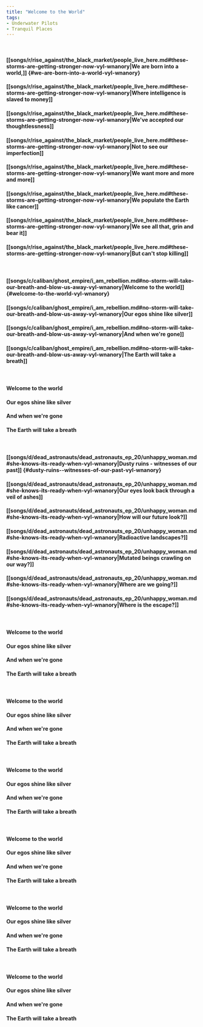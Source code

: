 ```yaml
---
title: "Welcome to the World"
tags:
- Underwater Pilots
- Tranquil Places
---
```

&nbsp;
#### [[songs/r/rise_against/the_black_market/people_live_here.md#these-storms-are-getting-stronger-now-vyl-wnanory|We are born into a world,]] {#we-are-born-into-a-world-vyl-wnanory}
#### [[songs/r/rise_against/the_black_market/people_live_here.md#these-storms-are-getting-stronger-now-vyl-wnanory|Where intelligence is slaved to money]]
#### [[songs/r/rise_against/the_black_market/people_live_here.md#these-storms-are-getting-stronger-now-vyl-wnanory|We've accepted our thoughtlessness]]
#### [[songs/r/rise_against/the_black_market/people_live_here.md#these-storms-are-getting-stronger-now-vyl-wnanory|Not to see our imperfection]]
#### [[songs/r/rise_against/the_black_market/people_live_here.md#these-storms-are-getting-stronger-now-vyl-wnanory|We want more and more and more]]
#### [[songs/r/rise_against/the_black_market/people_live_here.md#these-storms-are-getting-stronger-now-vyl-wnanory|We populate the Earth like cancer]]
#### [[songs/r/rise_against/the_black_market/people_live_here.md#these-storms-are-getting-stronger-now-vyl-wnanory|We see all that, grin and bear it]]
#### [[songs/r/rise_against/the_black_market/people_live_here.md#these-storms-are-getting-stronger-now-vyl-wnanory|But can't stop killing]]
&nbsp;
#### [[songs/c/caliban/ghost_empire/i_am_rebellion.md#no-storm-will-take-our-breath-and-blow-us-away-vyl-wnanory|Welcome to the world]] {#welcome-to-the-world-vyl-wnanory}
#### [[songs/c/caliban/ghost_empire/i_am_rebellion.md#no-storm-will-take-our-breath-and-blow-us-away-vyl-wnanory|Our egos shine like silver]]
#### [[songs/c/caliban/ghost_empire/i_am_rebellion.md#no-storm-will-take-our-breath-and-blow-us-away-vyl-wnanory|And when we're gone]]
#### [[songs/c/caliban/ghost_empire/i_am_rebellion.md#no-storm-will-take-our-breath-and-blow-us-away-vyl-wnanory|The Earth will take a breath]]
&nbsp;
#### Welcome to the world
#### Our egos shine like silver
#### And when we're gone
#### The Earth will take a breath
&nbsp;
#### [[songs/d/dead_astronauts/dead_astronauts_ep_20/unhappy_woman.md#she-knows-its-ready-when-vyl-wnanory|Dusty ruins - witnesses of our past]] {#dusty-ruins--witnesses-of-our-past-vyl-wnanory}
#### [[songs/d/dead_astronauts/dead_astronauts_ep_20/unhappy_woman.md#she-knows-its-ready-when-vyl-wnanory|Our eyes look back through a veil of ashes]]
#### [[songs/d/dead_astronauts/dead_astronauts_ep_20/unhappy_woman.md#she-knows-its-ready-when-vyl-wnanory|How will our future look?]]
#### [[songs/d/dead_astronauts/dead_astronauts_ep_20/unhappy_woman.md#she-knows-its-ready-when-vyl-wnanory|Radioactive landscapes?]]
#### [[songs/d/dead_astronauts/dead_astronauts_ep_20/unhappy_woman.md#she-knows-its-ready-when-vyl-wnanory|Mutated beings crawling on our way?]]
#### [[songs/d/dead_astronauts/dead_astronauts_ep_20/unhappy_woman.md#she-knows-its-ready-when-vyl-wnanory|Where are we going?]]
#### [[songs/d/dead_astronauts/dead_astronauts_ep_20/unhappy_woman.md#she-knows-its-ready-when-vyl-wnanory|Where is the escape?]]
&nbsp;
#### Welcome to the world
#### Our egos shine like silver
#### And when we're gone
#### The Earth will take a breath
&nbsp;
#### Welcome to the world
#### Our egos shine like silver
#### And when we're gone
#### The Earth will take a breath
&nbsp;
#### Welcome to the world
#### Our egos shine like silver
#### And when we're gone
#### The Earth will take a breath
&nbsp;
#### Welcome to the world
#### Our egos shine like silver
#### And when we're gone
#### The Earth will take a breath
&nbsp;
#### Welcome to the world
#### Our egos shine like silver
#### And when we're gone
#### The Earth will take a breath
&nbsp;
#### Welcome to the world
#### Our egos shine like silver
#### And when we're gone
#### The Earth will take a breath
